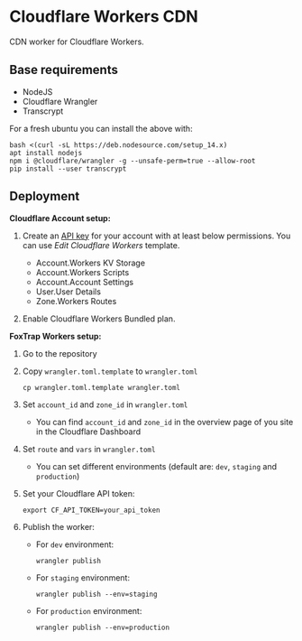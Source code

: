 # Cloudflare Workers CDN

CDN worker for Cloudflare Workers.

## Base requirements

* NodeJS
* Cloudflare Wrangler
* Transcrypt

For a fresh ubuntu you can install the above with:
```
bash <(curl -sL https://deb.nodesource.com/setup_14.x)
apt install nodejs
npm i @cloudflare/wrangler -g --unsafe-perm=true --allow-root
pip install --user transcrypt
```

## Deployment

**Cloudflare Account setup:**

1. Create an [API key](https://support.cloudflare.com/hc/en-us/articles/200167836-Managing-API-Tokens-and-Keys) for your account with at least below permissions. You can use *Edit Cloudflare Workers* template.
    * Account.Workers KV Storage
    * Account.Workers Scripts
    * Account.Account Settings
    * User.User Details
    * Zone.Workers Routes

1. Enable Cloudflare Workers Bundled plan.

**FoxTrap Workers setup:**

1. Go to the repository
1. Copy `wrangler.toml.template` to `wrangler.toml`

       cp wrangler.toml.template wrangler.toml

1. Set `account_id` and `zone_id` in `wrangler.toml`
    * You can find `account_id` and `zone_id` in the overview page of you site in the Cloudflare Dashboard
1. Set `route` and `vars` in `wrangler.toml`
    * You can set different environments (default are: `dev`, `staging` and `production`)
1. Set your Cloudflare API token:

       export CF_API_TOKEN=your_api_token

1. Publish the worker:
    * For `dev` environment:

          wrangler publish

    * For `staging` environment:

          wrangler publish --env=staging

    * For `production` environment:

          wrangler publish --env=production

